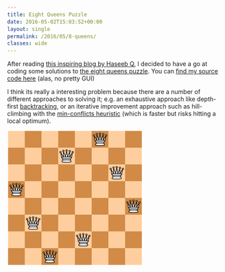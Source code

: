 ```yaml
---
title: Eight Queens Puzzle
date: 2016-05-02T15:03:52+00:00
layout: single
permalink: /2016/05/8-queens/
classes: wide
---
```

After reading [this inspiring blog by Haseeb Q](http://haseebq.com/farewell-app-academy-hello-airbnb-part-i/), I decided to have a go at coding some solutions to [the eight queens puzzle](https://en.wikipedia.org/wiki/Eight_queens_puzzle). You can [find my source code here](https://github.com/ma489/eight-queens) (alas, no pretty GUI)

I think its really a interesting problem because there are a number of different approaches to solving it; e.g. an exhaustive approach like depth-first [backtracking](https://en.wikipedia.org/wiki/Backtracking), or an iterative improvement approach such as hill-climbing with the [min-conflicts heuristic](https://en.wikipedia.org/wiki/Min-conflicts_algorithm) (which is faster but risks hitting a local optimum).

![8-queens](/assets/img/Screenshot-from-2017-03-04-16-35-06.png)